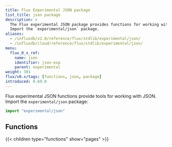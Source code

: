 ```yaml
---
title: Flux Experimental JSON package
list_title: json package
description: >
  The Flux experimental JSON package provides functions for working with JSON.
  Import the `experimental/json` package.
aliases:
  - /influxdb/v2.0/reference/flux/stdlib/experimental/json/
  - /influxdb/cloud/reference/flux/stdlib/experimental/json/
menu:
  flux_0_x_ref:
    name: json
    identifier: json-exp
    parent: experimental
weight: 301
flux/v0.x/tags: [functions, json, package]
introduced: 0.69.0
---
```


Flux experimental JSON functions provide tools for working with JSON.
Import the `experimental/json` package:

```js
import "experimental/json"
```

## Functions
{{< children type="functions" show="pages" >}}
